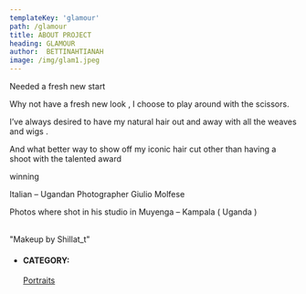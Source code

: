 ```yaml
---
templateKey: 'glamour'
path: /glamour
title: ABOUT PROJECT
heading: GLAMOUR
author:  BETTINAHTIANAH
image: /img/glam1.jpeg
---
```


<div class="album-description margin-top-20">
    <div class="al-desc-inner">
        <p> Needed a fresh new start </p>
        <p>Why not have a fresh new look , I choose to play around with the scissors.</p>
        <p>I’ve always desired to have my natural hair out and away with all the weaves and wigs .</p>
        <p>And what better way to show off my iconic hair cut other than having a shoot with the talented award </p>
        <p>winning</p>
        <p>Italian – Ugandan Photographer Giulio Molfese</p>
        <p>Photos where shot in his studio in Muyenga – Kampala ( Uganda )</p>
        <p>
        <br>
            "Makeup by Shillat_t"
        </p>
    </div>
    <div class="portfolio-atr margin-top-30">
        <ul class="list-unstyled">
            <li>
                <h4>CATEGORY:</h4>
                <span class="info">
                    <a href="#">Portraits</a>
                </span>
            </li>
        </ul>
    </div>
</div>

